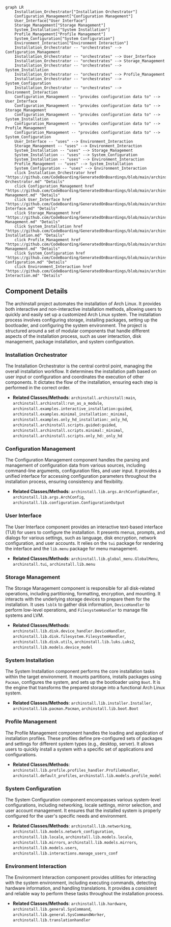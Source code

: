 ```mermaid
graph LR
    Installation_Orchestrator["Installation Orchestrator"]
    Configuration_Management["Configuration Management"]
    User_Interface["User Interface"]
    Storage_Management["Storage Management"]
    System_Installation["System Installation"]
    Profile_Management["Profile Management"]
    System_Configuration["System Configuration"]
    Environment_Interaction["Environment Interaction"]
    Installation_Orchestrator -- "orchestrates" --> Configuration_Management
    Installation_Orchestrator -- "orchestrates" --> User_Interface
    Installation_Orchestrator -- "orchestrates" --> Storage_Management
    Installation_Orchestrator -- "orchestrates" --> System_Installation
    Installation_Orchestrator -- "orchestrates" --> Profile_Management
    Installation_Orchestrator -- "orchestrates" --> System_Configuration
    Installation_Orchestrator -- "orchestrates" --> Environment_Interaction
    Configuration_Management -- "provides configuration data to" --> User_Interface
    Configuration_Management -- "provides configuration data to" --> Storage_Management
    Configuration_Management -- "provides configuration data to" --> System_Installation
    Configuration_Management -- "provides configuration data to" --> Profile_Management
    Configuration_Management -- "provides configuration data to" --> System_Configuration
    User_Interface -- "uses" --> Environment_Interaction
    Storage_Management -- "uses" --> Environment_Interaction
    System_Installation -- "uses" --> Storage_Management
    System_Installation -- "uses" --> System_Configuration
    System_Installation -- "uses" --> Environment_Interaction
    Profile_Management -- "uses" --> System_Installation
    System_Configuration -- "uses" --> Environment_Interaction
    click Installation_Orchestrator href "https://github.com/CodeBoarding/GeneratedOnBoardings/blob/main/archinstall/Installation Orchestrator.md" "Details"
    click Configuration_Management href "https://github.com/CodeBoarding/GeneratedOnBoardings/blob/main/archinstall/Configuration Management.md" "Details"
    click User_Interface href "https://github.com/CodeBoarding/GeneratedOnBoardings/blob/main/archinstall/User Interface.md" "Details"
    click Storage_Management href "https://github.com/CodeBoarding/GeneratedOnBoardings/blob/main/archinstall/Storage Management.md" "Details"
    click System_Installation href "https://github.com/CodeBoarding/GeneratedOnBoardings/blob/main/archinstall/System Installation.md" "Details"
    click Profile_Management href "https://github.com/CodeBoarding/GeneratedOnBoardings/blob/main/archinstall/Profile Management.md" "Details"
    click System_Configuration href "https://github.com/CodeBoarding/GeneratedOnBoardings/blob/main/archinstall/System Configuration.md" "Details"
    click Environment_Interaction href "https://github.com/CodeBoarding/GeneratedOnBoardings/blob/main/archinstall/Environment Interaction.md" "Details"
```

## Component Details

The archinstall project automates the installation of Arch Linux. It provides both interactive and non-interactive installation methods, allowing users to quickly and easily set up a customized Arch Linux system. The installation process involves configuring storage, installing packages, setting up the bootloader, and configuring the system environment. The project is structured around a set of modular components that handle different aspects of the installation process, such as user interaction, disk management, package installation, and system configuration.

### Installation Orchestrator
The Installation Orchestrator is the central control point, managing the overall installation workflow. It determines the installation path based on user input or configuration and coordinates the execution of other components. It dictates the flow of the installation, ensuring each step is performed in the correct order.
- **Related Classes/Methods**: `archinstall.archinstall:main`, `archinstall.archinstall:run_as_a_module`, `archinstall.examples.interactive_installation:guided`, `archinstall.examples.minimal_installation:_minimal`, `archinstall.examples.only_hd_installation:_only_hd`, `archinstall.archinstall.scripts.guided:guided`, `archinstall.archinstall.scripts.minimal:_minimal`, `archinstall.archinstall.scripts.only_hd:_only_hd`

### Configuration Management
The Configuration Management component handles the parsing and management of configuration data from various sources, including command-line arguments, configuration files, and user input. It provides a unified interface for accessing configuration parameters throughout the installation process, ensuring consistency and flexibility.
- **Related Classes/Methods**: `archinstall.lib.args.ArchConfigHandler`, `archinstall.lib.args.ArchConfig`, `archinstall.lib.configuration.ConfigurationOutput`

### User Interface
The User Interface component provides an interactive text-based interface (TUI) for users to configure the installation. It presents menus, prompts, and dialogs for various settings, such as language, disk encryption, network configuration, and user accounts. It relies on the `tui` package for rendering the interface and the `lib.menu` package for menu management.
- **Related Classes/Methods**: `archinstall.lib.global_menu.GlobalMenu`, `archinstall.tui`, `archinstall.lib.menu`

### Storage Management
The Storage Management component is responsible for all disk-related operations, including partitioning, formatting, encryption, and mounting. It interacts with the underlying storage devices to prepare them for the installation. It uses `lsblk` to gather disk information, `DeviceHandler` to perform low-level operations, and `FilesystemHandler` to manage file systems and LVM.
- **Related Classes/Methods**: `archinstall.lib.disk.device_handler.DeviceHandler`, `archinstall.lib.disk.filesystem.FilesystemHandler`, `archinstall.lib.disk.utils`, `archinstall.lib.luks.Luks2`, `archinstall.lib.models.device_model`

### System Installation
The System Installation component performs the core installation tasks within the target environment. It mounts partitions, installs packages using `Pacman`, configures the system, and sets up the bootloader using `Boot`. It is the engine that transforms the prepared storage into a functional Arch Linux system.
- **Related Classes/Methods**: `archinstall.lib.installer.Installer`, `archinstall.lib.pacman.Pacman`, `archinstall.lib.boot.Boot`

### Profile Management
The Profile Management component handles the loading and application of installation profiles. These profiles define pre-configured sets of packages and settings for different system types (e.g., desktop, server). It allows users to quickly install a system with a specific set of applications and configurations.
- **Related Classes/Methods**: `archinstall.lib.profile.profiles_handler.ProfileHandler`, `archinstall.default_profiles`, `archinstall.lib.models.profile_model`

### System Configuration
The System Configuration component encompasses various system-level configurations, including networking, locale settings, mirror selection, and user account management. It ensures that the installed system is properly configured for the user's specific needs and environment.
- **Related Classes/Methods**: `archinstall.lib.networking`, `archinstall.lib.models.network_configuration`, `archinstall.lib.locale`, `archinstall.lib.models.locale`, `archinstall.lib.mirrors`, `archinstall.lib.models.mirrors`, `archinstall.lib.models.users`, `archinstall.lib.interactions.manage_users_conf`

### Environment Interaction
The Environment Interaction component provides utilities for interacting with the system environment, including executing commands, detecting hardware information, and handling translations. It provides a consistent and reliable way to perform these tasks throughout the installation process.
- **Related Classes/Methods**: `archinstall.lib.hardware`, `archinstall.lib.general.SysCommand`, `archinstall.lib.general.SysCommandWorker`, `archinstall.lib.translationhandler`